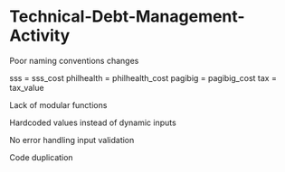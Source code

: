 # Technical-Debt-Management-Activity

Poor naming conventions changes

sss = sss_cost
philhealth = philhealth_cost
pagibig = pagibig_cost
tax = tax_value

Lack of modular functions
 
Hardcoded values instead of dynamic inputs

No error handling
    input validation 

Code duplication